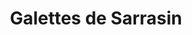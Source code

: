 ---
layout: recette-v2
categories: [recettes]
hidden: true
lang: fr
sitemap: true
title: Galettes de Sarrasin
type: sel
utensils:
  - tamis
  - saladier
  - fouet
  - poele-crepes
recettes:
  Classique:
    yield: 12
    ingredients: 
      - nom: farine de sarrasin 
        qte: 500
        unite: gr
        variable: true
      - nom: oeufs
        qte: 1
      - nom: eau
        qte: 900
        unite: mL
      - nom: sel
        qte: 15
        unite: gr
    etapes:
      - label: Préparation
        details:
          - Tamiser la farine et le sel dans un saladier
          - Faire un trou au milieu
          - Mettre l'oeuf dans le trou
          - Ajouter l'eau au fur et à mesure en mélangeant au fouet
          - Couvrir et laisser reposer 1h au réfrigérateur 
      - label: Cuisson
        emoji: 🔥
        details:
          - Bien chauffer une poêle à crêpes
          - L'essuyer avec un bout de sopalin imbibé d'huile neutre
          - Verser de la pâte sur la poêle
          - Garnir
          - Cuire pendant une à deux minutes
          - Continuer !
---